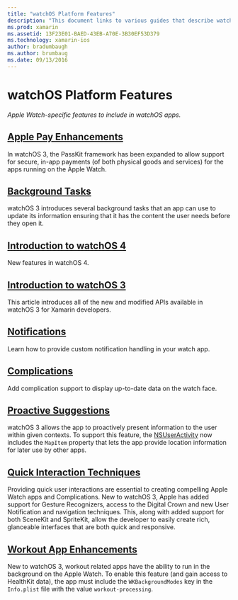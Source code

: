 ```yaml
---
title: "watchOS Platform Features"
description: "This document links to various guides that describe watchOS platform features such as Apple Pay, notifications, complications, proactive suggestions, workout apps, and more."
ms.prod: xamarin
ms.assetid: 13F23E01-BAED-43EB-A70E-3B30EF53D379
ms.technology: xamarin-ios
author: bradumbaugh
ms.author: brumbaug
ms.date: 09/13/2016
---
```


# watchOS Platform Features

_Apple Watch-specific features to include in watchOS apps._

## [Apple Pay Enhancements](~/ios/watchos/platform/apple-pay.md)

In watchOS 3, the PassKit framework has been expanded to allow support for secure, in-app payments (of both physical goods and services) for the apps running on the Apple Watch.

## [Background Tasks](~/ios/watchos/platform/background-tasks.md)

watchOS 3 introduces several background tasks that an app can use to update its information ensuring that it has the content the user needs before they open it.

## [Introduction to watchOS 4](introduction-to-watchos4.md)

New features in watchOS 4.

## [Introduction to watchOS 3](introduction-to-watchos3/index.md)

This article introduces all of the new and modified APIs available
in watchOS 3 for Xamarin developers.

##  [Notifications](notifications.md)

Learn how to provide custom notification handling
	in your watch app.

##  [Complications](complications.md)

Add complication support to display up-to-date data on the watch face.


## [Proactive Suggestions](~/ios/watchos/platform/proactive-suggestions.md)

watchOS 3 allows the app to proactively present information to the user within given contexts. To support this feature, the [NSUserActivity](https://developer.apple.com/reference/foundation/nsuseractivity) now includes the `MapItem` property that lets the app provide location information for later use by other apps.

## [Quick Interaction Techniques](~/ios/watchos/platform/quick-interaction-techniques.md)

Providing quick user interactions are essential to creating compelling Apple Watch apps and Complications. New to watchOS 3, Apple has added support for Gesture Recognizers, access to the Digital Crown and new User Notification and navigation techniques. This, along with added support for both SceneKit and SpriteKit, allow the developer to easily create rich, glanceable interfaces that are both quick and responsive.

## [Workout App Enhancements](~/ios/watchos/platform/workout-apps.md)

New to watchOS 3, workout related apps have the ability to run in the background on the Apple Watch. To enable this feature (and gain access to HealthKit data), the app must include the `WKBackgroundModes` key in the `Info.plist` file with the value `workout-processing`.
